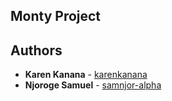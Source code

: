 ## Monty Project
## Authors
* **Karen Kanana** - [karenkanana](https://github.com/KarenKanana)
* **Njoroge Samuel** - [samnjor-alpha](https://github.com/Samnjor-alpha)
